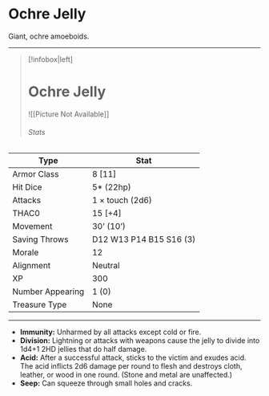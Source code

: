 # Ochre Jelly

Giant, ochre amoeboids.

------
> [!infobox|left] 
>  # Ochre Jelly 
>  ![[Picture Not Available]] 
>  ###### Stats 
| Type                    | Stat        |
| ---------------- | ------------------------------ | 
| Armor Class     | 8 [11]                  |
| Hit Dice         | 5* (22hp)               |
| Attacks          | 1 × touch (2d6)         |
| THAC0            | 15 [+4]                 |
| Movement         | 30’ (10’)               |
| Saving Throws    | D12 W13 P14 B15 S16 (3) |
| Morale           | 12                      |
| Alignment        | Neutral                 |
| XP               | 300                     |
| Number Appearing | 1 (0)                   |
| Treasure Type    | None                    |

------

- **Immunity:** Unharmed by all attacks except cold or fire.
- **Division:** Lightning or attacks with weapons cause the jelly to divide into 1d4+1 2HD jellies that do half damage.
- **Acid:** After a successful attack, sticks to the victim and exudes acid. The acid inflicts 2d6 damage per round to flesh and destroys cloth, leather, or wood in one round. (Stone and metal are unaffected.)
- **Seep:** Can squeeze through small holes and cracks.